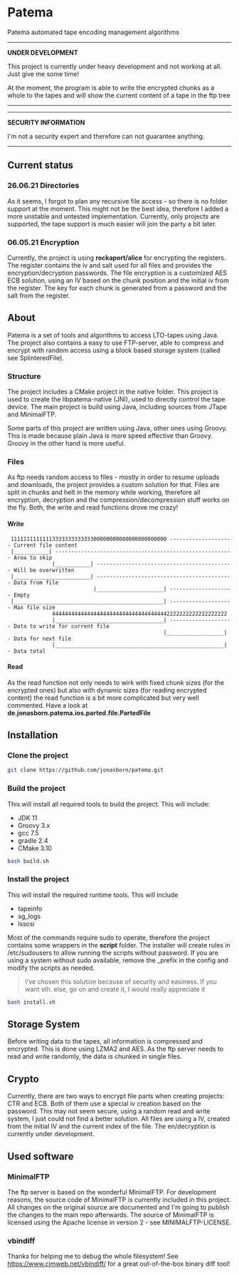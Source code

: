 # Patema
Patema automated tape encoding management algorithms

---
**UNDER DEVELOPMENT**

This project is currently under heavy development and not working at all.
Just give me some time!

At the moment, the program is able to write the encrypted chunks as a whole to the tapes and
will show the current content of a tape in the ftp tree

---

---
**SECURITY INFORMATION**

I'm not a security expert and therefore can not guarantee anything.

---

## Current status

### 26.06.21 Directories
As it seems, I forgot to plan any recursive file access - so there is no folder support at the moment.
This might not be the best idea, therefore I added a more unstable and untested implementation.
Currently, only projects are supported, the tape support is much easier will join the party a bit later.

### 06.05.21 Encryption
Currently, the project is using **rockaport/alice** for encrypting the registers.
The register contains the iv and salt used for all files and provides the encryption/decryption passwords.
The file encryption is a customized AES ECB solution, using an IV based on the chunk position and the initial iv from
the register. The key for each chunk is generated from a password and the salt from the register. 

## About
Patema is a set of tools and algorithms to access LTO-tapes using Java.
The project also contains a easy to use FTP-server, able to compress and encrypt with random
access using a block based storage system (called see SplinteredFile).

### Structure

The project includes a CMake project in the native folder. This project is used to create
the libpatema-native (JNI), used to directly control the tape device.
The main project is build using Java, including sources from JTape and MinimalFTP.

Some parts of this project are written using Java, other ones using Groovy. This is made because
plain Java is more speed effective than Groovy. Groovy in the other hand is more useful.

### Files
As ftp needs random access to files - mostly in order to resume uploads and downloads, the project
provides a custom solution for that.
Files are split in chunks and helt in the memory while working, therefore all encryption, decryption and the
compression/decompression stuff works on the fly.
Both, the write and read functions drove me crazy!


#### Write

```
 1111111111111333333333333300000000000000000000000 -------------------- Current file content
 |___________| -------------------------------------------------------- Area to skip
              |___________| ------------------------------------------- Will be overwritten
 |________________________| ------------------------------------------- Data from file
                           |_____________________| -------------------- Empty
 |_______________________________________________| -------------------- Max file size
              4444444444444444444444444444444444442222222222222222222
              |__________________________________| -------------------- Data to write for current file
                                                 |__________________| - Data for next file
              |_____________________________________________________| - Data total
```

#### Read
As the read function not only needs to wirk with fixed chunk sizes (for the encrypted ones) but also with dynamic sizes
(for reading encrypted content) the read function is a bit more complicated but very well commented. Have a look
at **de.jonasborn.patema.ios.parted.file.PartedFile**


## Installation

### Clone the project
``` bash
git clone https://github.com/jonasborn/patema.git
```


### Build the project
This will install all required tools to build the project. This will include:
- JDK 11
- Groovy 3.x
- gcc 7.5
- gradle 2.4
- CMake 3.10

``` bash
bash build.sh
```

### Install the project

This will install the required runtime tools. This will include
- tapeinfo
- sg_logs
- lsscsi

Most of the commands require sudo to operate,
therefore the project contains some wrappers in the **script** folder.
The installer will create rules in /etc/sudousers to allow running
the scripts without password. If you are using a system without sudo available,
remove the _prefix in the config and modify the scripts as needed. 

>I've chosen this solution because of security and easiness.
> If you want sth. else, go on and create it, I would really appreciate it

``` bash
bash install.sh
```

## Storage System
Before writing data to the tapes, all information is compressed and encrypted.
This is done using LZMA2 and AES. As the ftp server
needs to read and write randomly, the data is chunked in single files.

## Crypto
Currently, there are two ways to encrypt file parts when creating projects:
CTR and ECB.
Both of them use a special iv creation based on the password. This may not seem secure,
using a random read and write system, I just could not find a better solution. All files
are using a IV, created from the initial IV and the current index of the file.
The en/decryption is currently under development.

## Used software
### MinimalFTP
The ftp server is based on the wonderful MinimalFTP. For development reasons, the source code
of MinimalFTP is currently included in this project. All changes on the original source
are documented and I'm going to publish the changes to the main repo afterwards.
The source of MinimalFTP is licensed using the Apache license in version 2 - see MINIMALFTP-LICENSE.

### vbindiff
Thanks for helping me to debug the whole filesystem!
See https://www.cjmweb.net/vbindiff/ for a great out-of-the-box binary diff tool!

